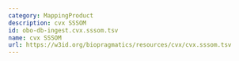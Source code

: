 ```yaml
---
category: MappingProduct
description: cvx SSSOM
id: obo-db-ingest.cvx.sssom.tsv
name: cvx SSSOM
url: https://w3id.org/biopragmatics/resources/cvx/cvx.sssom.tsv
---
```

